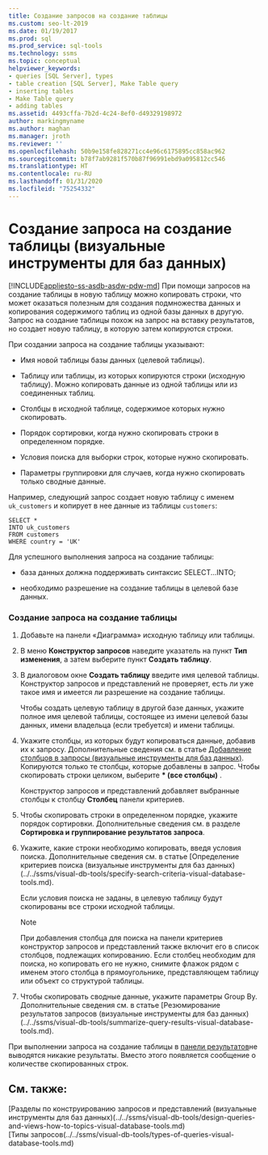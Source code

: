 ```yaml
---
title: Создание запросов на создание таблицы
ms.custom: seo-lt-2019
ms.date: 01/19/2017
ms.prod: sql
ms.prod_service: sql-tools
ms.technology: ssms
ms.topic: conceptual
helpviewer_keywords:
- queries [SQL Server], types
- table creation [SQL Server], Make Table query
- inserting tables
- Make Table query
- adding tables
ms.assetid: 4493cffa-7b2d-4c24-8ef0-d49329198972
author: markingmyname
ms.author: maghan
ms.manager: jroth
ms.reviewer: ''
ms.openlocfilehash: 50b9e158fe828271cc4e96c6175895cc858ac962
ms.sourcegitcommit: b78f7ab9281f570b87f96991ebd9a095812cc546
ms.translationtype: HT
ms.contentlocale: ru-RU
ms.lasthandoff: 01/31/2020
ms.locfileid: "75254332"
---
```

# <a name="create-make-table-queries-visual-database-tools"></a>Создание запроса на создание таблицы (визуальные инструменты для баз данных)
[!INCLUDE[appliesto-ss-asdb-asdw-pdw-md](../../includes/appliesto-ss-asdb-asdw-pdw-md.md)]
При помощи запросов на создание таблицы в новую таблицу можно копировать строки, что может оказаться полезным для создания подмножества данных и копирования содержимого таблиц из одной базы данных в другую. Запрос на создание таблицы похож на запрос на вставку результатов, но создает новую таблицу, в которую затем копируются строки.  
  
При создании запроса на создание таблицы указывают:  
  
-   Имя новой таблицы базы данных (целевой таблицы).  
  
-   Таблицу или таблицы, из которых копируются строки (исходную таблицу). Можно копировать данные из одной таблицы или из соединенных таблиц.  
  
-   Столбцы в исходной таблице, содержимое которых нужно скопировать.  
  
-   Порядок сортировки, когда нужно скопировать строки в определенном порядке.  
  
-   Условия поиска для выборки строк, которые нужно скопировать.  
  
-   Параметры группировки для случаев, когда нужно скопировать только сводные данные.  
  
Например, следующий запрос создает новую таблицу с именем `uk_customers` и копирует в нее данные из таблицы `customers`:  
  
```  
SELECT *   
INTO uk_customers  
FROM customers  
WHERE country = 'UK'  
```  
  
Для успешного выполнения запроса на создание таблицы:  
  
-   база данных должна поддерживать синтаксис SELECT...INTO;  
  
-   необходимо разрешение на создание таблицы в целевой базе данных.  
  
### <a name="to-create-a-make-table-query"></a>Создание запроса на создание таблицы  
  
1.  Добавьте на панели «Диаграмма» исходную таблицу или таблицы.  
  
2.  В меню **Конструктор запросов** наведите указатель на пункт **Тип изменения**, а затем выберите пункт **Создать таблицу**.  
  
3.  В диалоговом окне **Создать таблицу** введите имя целевой таблицы. Конструктор запросов и представлений не проверяет, есть ли уже такое имя и имеется ли разрешение на создание таблицы.  
  
    Чтобы создать целевую таблицу в другой базе данных, укажите полное имя целевой таблицы, состоящее из имени целевой базы данных, имени владельца (если требуется) и имени таблицы.  
  
4.  Укажите столбцы, из которых будут копироваться данные, добавив их к запросу. Дополнительные сведения см. в статье [Добавление столбцов в запросы (визуальные инструменты для баз данных)](../../ssms/visual-db-tools/add-columns-to-queries-visual-database-tools.md). Копируются только те столбцы, которые добавлены в запрос. Чтобы скопировать строки целиком, выберите **&#42; (все столбцы)** .  
  
    Конструктор запросов и представлений добавляет выбранные столбцы к столбцу **Столбец** панели критериев.  
  
5.  Чтобы скопировать строки в определенном порядке, укажите порядок сортировки. Дополнительные сведения см. в разделе **Сортировка и группирование результатов запроса**.  
  
6.  Укажите, какие строки необходимо копировать, введя условия поиска. Дополнительные сведения см. в статье [Определение критериев поиска (визуальные инструменты для баз данных)(../../ssms/visual-db-tools/specify-search-criteria-visual-database-tools.md).  
  
    Если условия поиска не заданы, в целевую таблицу будут скопированы все строки исходной таблицы.  
  
    > [!NOTE]  
    > При добавления столбца для поиска на панели критериев конструктор запросов и представлений также включит его в список столбцов, подлежащих копированию. Если столбец необходим для поиска, но копировать его не нужно, снимите флажок рядом с именем этого столбца в прямоугольнике, представляющем таблицу или объект со структурой таблицы.  
  
7.  Чтобы скопировать сводные данные, укажите параметры Group By. Дополнительные сведения см. в статье [Резюмирование результатов запросов (визуальные инструменты для баз данных)(../../ssms/visual-db-tools/summarize-query-results-visual-database-tools.md).  
  
При выполнении запроса на создание таблицы в [панели результатов](../../ssms/visual-db-tools/results-pane-visual-database-tools.md)не выводятся никакие результаты. Вместо этого появляется сообщение о количестве скопированных строк.  
  
## <a name="see-also"></a>См. также:  
[Разделы по конструированию запросов и представлений (визуальные инструменты для баз данных)(../../ssms/visual-db-tools/design-queries-and-views-how-to-topics-visual-database-tools.md)  
[Типы запросов(../../ssms/visual-db-tools/types-of-queries-visual-database-tools.md)  
  

